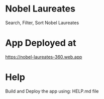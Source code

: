 # Nobel Laureates
Search, Filter, Sort Nobel Laureates

# App Deployed at
https://nobel-laureates-360.web.app

# Help
Build and Deploy the app using: HELP.md file
